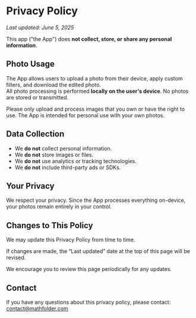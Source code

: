 # Privacy Policy

_Last updated: June 5, 2025_

This app ("the App") does **not collect, store, or share any personal information**.

## Photo Usage

The App allows users to upload a photo from their device, apply custom filters, and download the edited photo.  
All photo processing is performed **locally on the user's device**. No photos are stored or transmitted.

Please only upload and process images that you own or have the right to use. The App is intended for personal use with your own photos.

## Data Collection

- We **do not** collect personal information.  
- We **do not** store images or files.  
- We **do not** use analytics or tracking technologies.  
- We **do not** include third-party ads or SDKs.

## Your Privacy

We respect your privacy. Since the App processes everything on-device, your photos remain entirely in your control.

## Changes to This Policy

We may update this Privacy Policy from time to time. 

If changes are made, the “Last updated” date at the top of this page will be revised.

We encourage you to review this page periodically for any updates.

## Contact

If you have any questions about this privacy policy, please contact: [contact@mathfolder.com](mailto:contact@mathfolder.com)
